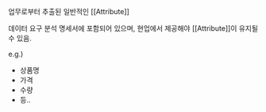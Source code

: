 업무로부터 추출된 일반적인 [[Attribute]]

데이터 요구 분석 명세서에 포함되어 있으며, 현업에서 제공해야 [[Attribute]]이 유지될 수 있음.

e.g.)
- 상품명
- 가격
- 수량
- 등..